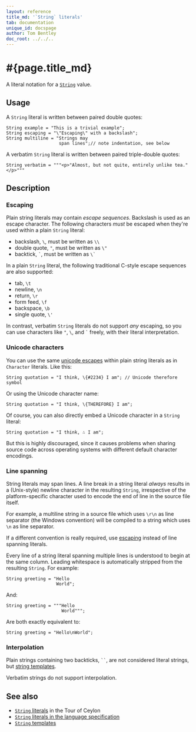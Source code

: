 ```yaml
---
layout: reference
title_md: '`String` literals'
tab: documentation
unique_id: docspage
author: Tom Bentley
doc_root: ../../..
---
```


# #{page.title_md}

A literal notation for a [`String`](#{site.urls.apidoc_current}/String.type.html) 
value.

## Usage 

A `String` literal is written between paired double quotes:

<!-- try: -->
    String example = "This is a trivial example";
    String escaping = "\"Escaping\" with a backslash";
    String multiline = "Strings may
                        span lines";// note indentation, see below
    
A verbatim `String` literal is written between paired triple-double quotes:

<!-- try: -->
    String verbatim = """<p>"Almost, but not quite, entirely unlike tea."</p>"""

## Description

### Escaping

Plain string literals may contain _escape sequences_. Backslash is used as an 
escape character. The following characters *must* be escaped when they're 
used within a plain `String` literal:

* backslash, `\`, must be written as `\\`
* double quote, `"`, must be written as `\"`
* backtick, `` ` ``, must be written as `` \` ``

In a plain `String` literal, the following traditional C-style escape sequences 
are also supported:

* tab, `\t`
* newline, `\n`
* return, `\r`
* form feed, `\f`
* backspace, `\b`
* single quote, `\'`

In contrast, verbatim `String` literals do not support *any* escaping, so you 
can use characters like `"`, `\`, and `` ` `` freely, with their literal 
interpretation.

### Unicode characters

You can use the same [unicode escapes](../character/#unicode_escapes) within 
plain string literals as in `Character` literals. Like this:

<!-- try: -->
    String quotation = "I think, \{#2234} I am"; // Unicode therefore symbol

Or using the Unicode character name:

<!-- try: -->
    String quotation = "I think, \{THEREFORE} I am";

Of course, you can also directly embed a Unicode character in a `String`
literal:

<!-- try: -->
    String quotation = "I think, ∴ I am";

But this is highly discouraged, since it causes problems when sharing source
code across operating systems with different default character encodings.

### Line spanning

String literals may span lines. A line break in a string literal _always_
results in a (Unix-style) newline character in the resulting `String`, 
irrespective of the platform-specific character used to encode the end 
of line in the source file itself. 

For example, a multiline string in a source file which uses `\r\n` as line 
separator (the Windows convention) will be compiled to a string which uses 
`\n` as line separator.

If a different convention is really required, use [escaping](#escaping) 
instead of line spanning literals.

Every line of a string literal spanning multiple lines is understood to
begin at the same column. Leading whitespace is automatically stripped
from the resulting `String`. For example:

    String greeting = "Hello
                       World";

And:

    String greeting = """Hello
                         World""";

Are both exactly equivalent to:

    String greeting = "Hello\nWorld";

### Interpolation

Plain strings containing two backticks, ` `` `, are not considered
literal strings, but [string templates](../../expression/string-template). 

Verbatim strings do not support interpolation.

## See also

* [`String` literals](#{page.doc_root}/tour/basics/#strings_and_string_interpolation) 
  in the Tour of Ceylon 
* [`String` literals in the language specification](#{site.urls.spec_current}#stringliterals)
* [`String` templates](../../expression/string-template)

